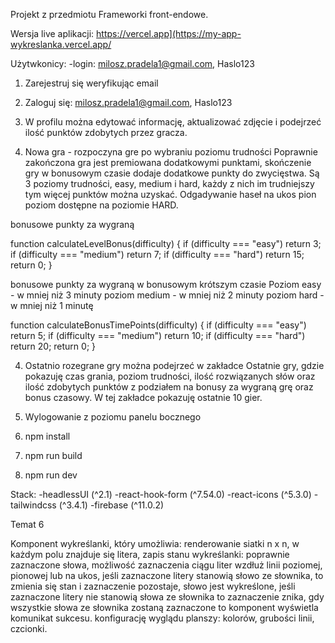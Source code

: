 Projekt z przedmiotu Frameworki front-endowe.

Wersja live aplikacji: https://vercel.app](https://my-app-wykreslanka.vercel.app/

Użytwkonicy:
-login: milosz.pradela1@gmail.com, Haslo123

1. Zarejestruj się weryfikując email
2. Zaloguj się: milosz.pradela1@gmail.com, Haslo123

3. W profilu można edytować informację, aktualizować zdjęcie i podejrzeć ilość punktów zdobytych przez gracza.

4. Nowa gra - rozpoczyna gre po wybraniu poziomu trudności
   Poprawnie zakończona gra jest premiowana dodatkowymi punktami, skończenie gry w bonusowym czasie dodaje dodatkowe punkty do zwycięstwa.
   Są 3 poziomy trudności, easy, medium i hard, każdy z nich im trudniejszy tym więcej punktów można uzyskać. Odgadywanie haseł na ukos pion poziom dostępne na poziomie HARD.

bonusowe punkty za wygraną

function calculateLevelBonus(difficulty) {
if (difficulty === "easy") return 3;
if (difficulty === "medium") return 7;
if (difficulty === "hard") return 15;
return 0;
}

bonusowe punkty za wygraną w bonusowym krótszym czasie
Poziom easy - w mniej niż 3 minuty
poziom medium - w mniej niż 2 minuty
poziom hard - w mniej niż 1 minutę

function calculateBonusTimePoints(difficulty) {
if (difficulty === "easy") return 5;
if (difficulty === "medium") return 10;
if (difficulty === "hard") return 20;
return 0;
}

4. Ostatnio rozegrane gry można podejrzeć w zakładce Ostatnie gry, gdzie pokazuję czas grania, poziom trudności, ilość rozwiązanych słów oraz ilość zdobytych punktów z podziałem na bonusy za wygraną grę oraz bonus czasowy.
   W tej zakładce pokazuję ostatnie 10 gier.
5. Wylogowanie z poziomu panelu bocznego

6. npm install
7. npm run build
8. npm run dev

Stack:
-headlessUI (^2.1)
-react-hook-form (^7.54.0)
-react-icons (^5.3.0)
-tailwindcss (^3.4.1)
-firebase (^11.0.2)

Temat 6

Komponent wykreślanki, który umożliwia:
renderowanie siatki n x n, w każdym polu znajduje się litera,
zapis stanu wykreślanki: poprawnie zaznaczone słowa,
możliwość zaznaczenia ciągu liter wzdłuż linii poziomej, pionowej lub na ukos,
jeśli zaznaczone litery stanowią słowo ze słownika, to zmienia się stan i zaznaczenie pozostaje, słowo jest wykreślone,
jeśli zaznaczone litery nie stanowią słowa ze słownika to zaznaczenie znika,
gdy wszystkie słowa ze słownika zostaną zaznaczone to komponent wyświetla komunikat sukcesu.
konfigurację wyglądu planszy: kolorów, grubości linii, czcionki.

